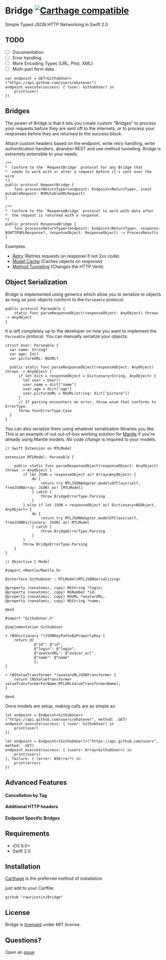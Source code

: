 # Bridge [![Carthage compatible](https://img.shields.io/badge/Carthage-compatible-4BC51D.svg?style=flat)](https://github.com/Carthage/Carthage)
Simple Typed JSON HTTP Networking in Swift 2.0

## TODO
- [ ] Documentation
- [ ] Error handling
- [ ] More Encoding Types (URL, Plist, XML)
- [ ] Multi-part form data

```
var endpoint = GET<GithubUser>("https://api.github.com/users/whatever")
endpoint.execute(success: { (user: GithubUser) in
    print(user)
})
```


## Bridges

The power of Bridge is that it lets you create custom "Bridges" to process your requests before they are sent off to the internets, or to process your responses before they are returned to the success block.

Attach custom headers based on the endpoint, write retry handling, write authentication handlers, abandon REST and use method tunneling. Bridge is extremely extensible to your needs.

```
/**
*  Conform to the `RequestBridge` protocol for any Bridge that
*  needs to work with or alter a request before it's sent over the wire
*/
public protocol RequestBridge {
    func process<ReturnType>(endpoint: Endpoint<ReturnType>, inout mutableRequest: NSMutableURLRequest)
}

/**
*  Conform to the `ResponseBridge` protocol to work with data after
*  the request is returned with a response.
*/
public protocol ResponseBridge {
    func process<ReturnType>(endpoint: Endpoint<ReturnType>, response: NSHTTPURLResponse?, responseObject: ResponseObject) -> ProcessResults
}

```
Examples:
- [Retry]() (Retries requests on response if not 2xx code)
- [Model Cache]() (Caches objects on response)
- [Method Tunneling]() (Changes the HTTP Verb)


## Object Serialization
Bridge is implemented using generics which allow you to serialize to objects as long as your objects conform to the `Parseable` protocol.

```
public protocol Parseable {
    static func parseResponseObject(responseObject: AnyObject) throws -> AnyObject
}
```

It is left completely up to the developer on how you want to implement the `Parseable` protocol. You can manually serialize your objects:

```
struct User: Parseable {
  var name: String?
  var age: Int?
  var pictureURL: NSURL?

  public static func parseResponseObject(responseObject: AnyObject) throws -> AnyObject {
      if let dict = responseObject = Dictionary<String, AnyObject> {
        let user = User()
        user.name = dict["name"]
        user.age = dict["age"]
        user.pictureURL = NSURL(string: dict["picture"])
      }
      // If parsing encounters an error, throw enum that conforms to ErrorType.
      throw YourErrorType.Case
  }
}
```

You can also serialize them using whatever serialization libraries you like. This is an example of out out-of-box working solution for [Mantle](https://github.com/Mantle/Mantle) if you're already using Mantle models. *No code change* is required to your models.

```
// Swift Extension on MTLModel

extension MTLModel: Parseable {

    public static func parseResponseObject(responseObject: AnyObject) throws -> AnyObject {
        if let JSON = responseObject as? Array<AnyObject> {
            do {
                return try MTLJSONAdapter.modelsOfClass(self, fromJSONArray: JSON) as! [MTLModel]
            } catch {
                throw BridgeErrorType.Parsing
            }
        } else if let JSON = responseObject as? Dictionary<NSObject, AnyObject> {
            do {
                return try MTLJSONAdapter.modelOfClass(self, fromJSONDictionary: JSON) as! MTLModel
            } catch {
                throw BridgeErrorType.Parsing
            }
        }
        throw BridgeErrorType.Parsing
    }
}

// Objective C Model

#import <Mantle/Mantle.h>

@interface GithubUser : MTLModel<MTLJSONSerializing>

@property (nonatomic, copy) NSString *login;
@property (nonatomic, copy) NSNumber *id;
@property (nonatomic, copy) NSURL *avatarURL;
@property (nonatomic, copy) NSString *name;

@end

#import "GithubUser.h"

@implementation GithubUser

+ (NSDictionary *)JSONKeyPathsByPropertyKey {
    return @{
             @"id": @"id",
             @"login": @"login",
             @"avatarURL": @"avatar_url",
             @"name": @"name"
             };
}

+ (NSValueTransformer *)avatarURLJSONTransformer {
    return [NSValueTransformer valueTransformerForName:MTLURLValueTransformerName];
}

@end

```

Once models are setup, making calls are as simple as:
```
let endpoint = Endpoint<GithubUser>("https://api.github.com/users/whatever", method: .GET)
endpoint.execute(success: { (user: GithubUser) in
    print(user)
})

let endpoint = Endpoint<[GithubUser]>("https://api.github.com/users", method: .GET)
endpoint.execute(success: { (users: Array<GithubUser>) in
    print(users)
}, failure: { (error: NSError?) in
    print(error)
})
```

## Advanced Features

#### Cancellation by Tag

#### Additional HTTP headers

#### Endpoint Specific Bridges

## Requirements
 - iOS 8.0+
 - Swift 2.0

## Installation

[Carthage]((https://github.com/Carthage/Carthage)) is the preferred method of installation

just add to your Cartfile:
```
github "rawrjustin/Bridge"
```

## License
Bridge is [licensed](https://github.com/rawrjustin/Bridge/blob/master/LICENSE.md) under MIT license.  

## Questions?

Open an [issue](https://github.com/rawrjustin/Bridge/issues)
